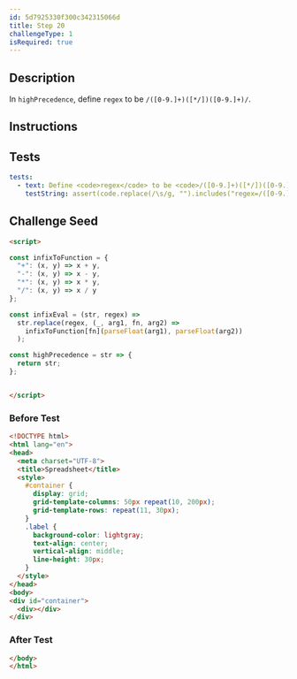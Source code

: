 ```yaml
---
id: 5d7925330f300c342315066d
title: Step 20
challengeType: 1
isRequired: true
---
```


## Description
<section id='description'>
In <code>highPrecedence</code>, define <code>regex</code> to be <code>/([0-9.]+)([*/])([0-9.]+)/</code>.
</section>

## Instructions
<section id='instructions'>

</section>

## Tests
<section id='tests'>

```yml
tests:
  - text: Define <code>regex</code> to be <code>/([0-9.]+)([*/])([0-9.]+)/</code>.
    testString: assert(code.replace(/\s/g, "").includes("regex=/([0-9.]+)([*/])([0-9.]+)/"));

```

</section>

## Challenge Seed
<section id='challengeSeed'>

<div id='html-seed'>

```html
<script>

const infixToFunction = {
  "+": (x, y) => x + y,
  "-": (x, y) => x - y,
  "*": (x, y) => x * y,
  "/": (x, y) => x / y
};

const infixEval = (str, regex) =>
  str.replace(regex, (_, arg1, fn, arg2) =>
    infixToFunction[fn](parseFloat(arg1), parseFloat(arg2))
  );

const highPrecedence = str => {
  return str;
};


</script>
```

</div>


### Before Test
<div id='html-setup'>

```html
<!DOCTYPE html>
<html lang="en">
<head>
  <meta charset="UTF-8">
  <title>Spreadsheet</title>
  <style>
    #container {
      display: grid;
      grid-template-columns: 50px repeat(10, 200px);
      grid-template-rows: repeat(11, 30px);
    }
    .label {
      background-color: lightgray;
      text-align: center;
      vertical-align: middle;
      line-height: 30px;
    }
  </style>
</head>
<body>
<div id="container">
  <div></div>
</div>
```

</div>


### After Test
<div id='html-teardown'>

```html
</body>
</html>
```

</div>


</section>
